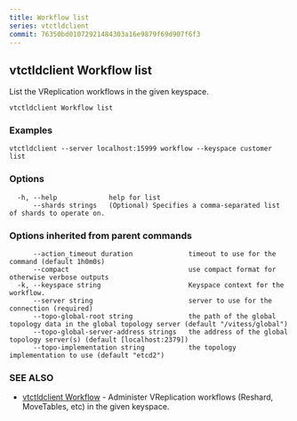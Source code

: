 ```yaml
---
title: Workflow list
series: vtctldclient
commit: 76350bd01072921484303a16e9879f69d907f6f3
---
```

## vtctldclient Workflow list

List the VReplication workflows in the given keyspace.

```
vtctldclient Workflow list
```

### Examples

```
vtctldclient --server localhost:15999 workflow --keyspace customer list
```

### Options

```
  -h, --help             help for list
      --shards strings   (Optional) Specifies a comma-separated list of shards to operate on.
```

### Options inherited from parent commands

```
      --action_timeout duration              timeout to use for the command (default 1h0m0s)
      --compact                              use compact format for otherwise verbose outputs
  -k, --keyspace string                      Keyspace context for the workflow.
      --server string                        server to use for the connection (required)
      --topo-global-root string              the path of the global topology data in the global topology server (default "/vitess/global")
      --topo-global-server-address strings   the address of the global topology server(s) (default [localhost:2379])
      --topo-implementation string           the topology implementation to use (default "etcd2")
```

### SEE ALSO

* [vtctldclient Workflow](../)	 - Administer VReplication workflows (Reshard, MoveTables, etc) in the given keyspace.

